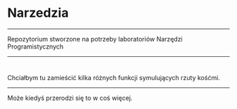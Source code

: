 # Narzedzia
***
Repozytorium stworzone na potrzeby laboratoriów Narzędzi Programistycznych
***
#
#
#
Chciałbym tu zamieścić kilka różnych funkcji symulujących rzuty kośćmi.
***
Może kiedyś przerodzi się to w coś więcej.

